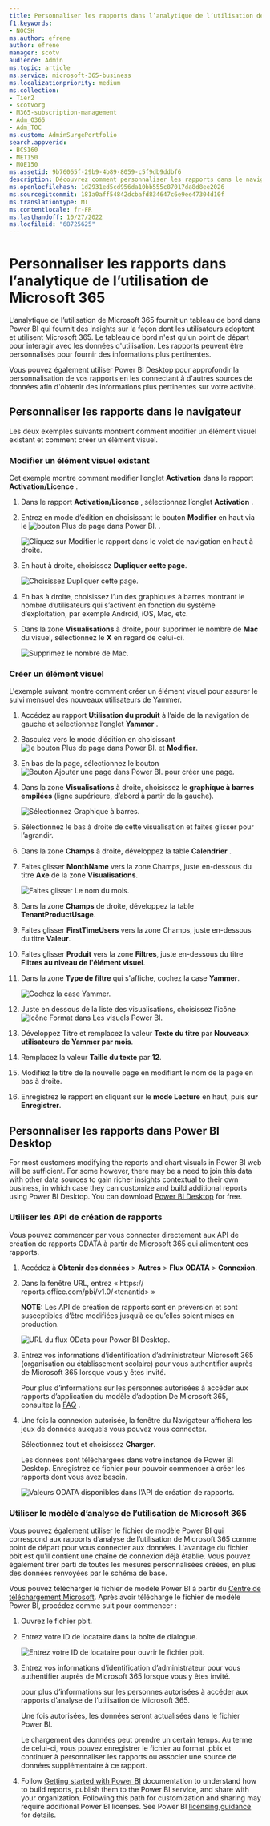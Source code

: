 ```yaml
---
title: Personnaliser les rapports dans l’analytique de l’utilisation de Microsoft 365
f1.keywords:
- NOCSH
ms.author: efrene
author: efrene
manager: scotv
audience: Admin
ms.topic: article
ms.service: microsoft-365-business
ms.localizationpriority: medium
ms.collection:
- Tier2
- scotvorg
- M365-subscription-management
- Adm_O365
- Adm_TOC
ms.custom: AdminSurgePortfolio
search.appverid:
- BCS160
- MET150
- MOE150
ms.assetid: 9b76065f-29b9-4b89-8059-c5f9db9ddbf6
description: Découvrez comment personnaliser les rapports dans le navigateur et Power BI Desktop.
ms.openlocfilehash: 1d2931ed5cd956da10bb555c87017da8d8ee2026
ms.sourcegitcommit: 181a0aff54842dcbafd834647c6e9ee47304d10f
ms.translationtype: MT
ms.contentlocale: fr-FR
ms.lasthandoff: 10/27/2022
ms.locfileid: "68725625"
---
```

# <a name="customize-the-reports-in-microsoft-365-usage-analytics"></a>Personnaliser les rapports dans l’analytique de l’utilisation de Microsoft 365

L’analytique de l’utilisation de Microsoft 365 fournit un tableau de bord dans Power BI qui fournit des insights sur la façon dont les utilisateurs adoptent et utilisent Microsoft 365. Le tableau de bord n'est qu'un point de départ pour interagir avec les données d'utilisation. Les rapports peuvent être personnalisés pour fournir des informations plus pertinentes.

Vous pouvez également utiliser Power BI Desktop pour approfondir la personnalisation de vos rapports en les connectant à d'autres sources de données afin d'obtenir des informations plus pertinentes sur votre activité.

## <a name="customizing-reports-in-the-browser"></a>Personnaliser les rapports dans le navigateur

Les deux exemples suivants montrent comment modifier un élément visuel existant et comment créer un élément visuel.

### <a name="modify-an-existing-visual"></a>Modifier un élément visuel existant

Cet exemple montre comment modifier l’onglet **Activation** dans le rapport **Activation/Licence** .

1. Dans le rapport **Activation/Licence** , sélectionnez l’onglet **Activation** .

2. Entrez en mode d’édition en choisissant le bouton **Modifier** en haut via le ![bouton Plus de page dans Power BI.](../../media/d8da3c19-3f2d-4bf6-811e-faa804f74770.png) .

    ![Cliquez sur Modifier le rapport dans le volet de navigation en haut à droite.](../../media/e2c16663-1fbd-4d7f-887c-0cbb891d3b3d.png)

3. En haut à droite, choisissez **Dupliquer cette page**.

    ![Choisissez Dupliquer cette page.](../../media/b2d18dcd-6b82-4ce7-ab79-1b24e3721309.png)

4. En bas à droite, choisissez l’un des graphiques à barres montrant le nombre d’utilisateurs qui s’activent en fonction du système d’exploitation, par exemple Android, iOS, Mac, etc.

5. Dans la zone **Visualisations** à droite, pour supprimer le nombre de **Mac** du visuel, sélectionnez le **X** en regard de celui-ci.

    ![Supprimez le nombre de Mac.](../../media/ce3d8358-df57-4f64-bd25-ac5be7fc8713.png)

### <a name="create-a-new-visual"></a>Créer un élément visuel

L'exemple suivant montre comment créer un élément visuel pour assurer le suivi mensuel des nouveaux utilisateurs de Yammer.

1. Accédez au rapport **Utilisation du produit** à l’aide de la navigation de gauche et sélectionnez l’onglet **Yammer** .

2. Basculez vers le mode d’édition en choisissant ![le bouton Plus de page dans Power BI.](../../media/d8da3c19-3f2d-4bf6-811e-faa804f74770.png) et **Modifier**.

3. En bas de la page, sélectionnez le bouton ![Bouton Ajouter une page dans Power BI.](../../media/d3b8c117-17d4-4f53-b078-8fefc2155b24.png) pour créer une page.

4. Dans la zone **Visualisations** à droite, choisissez le **graphique à barres empilées** (ligne supérieure, d’abord à partir de la gauche).

    ![Sélectionnez Graphique à barres.](../../media/214c3fed-6eae-43e6-83fb-708a2d74406e.png)

5. Sélectionnez le bas à droite de cette visualisation et faites glisser pour l’agrandir.

6. Dans la zone **Champs** à droite, développez la table **Calendrier** .

7. Faites glisser **MonthName** vers la zone Champs, juste en-dessous du titre **Axe** de la zone **Visualisations**.

    ![Faites glisser Le nom du mois.](../../media/bff99987-8c4b-4618-89fd-47df557b0ed7.png)

8. Dans la zone **Champs** de droite, développez la table **TenantProductUsage**.

9. Faites glisser **FirstTimeUsers** vers la zone Champs, juste en-dessous du titre **Valeur**.

10. Faites glisser **Produit** vers la zone **Filtres**, juste en-dessous du titre **Filtres au niveau de l'élément visuel**.

11. Dans la zone **Type de filtre** qui s'affiche, cochez la case **Yammer**.

    ![Cochez la case Yammer.](../../media/82e99730-0de9-42da-928a-76aab0c3e609.png)

12. Juste en dessous de la liste des visualisations, choisissez l’icône ![**Icône Format** dans Les visuels Power BI.](../../media/ee0602f3-3df5-4930-b862-db1d90ae4ae2.png)

13. Développez Titre et remplacez la valeur **Texte du titre** par **Nouveaux utilisateurs de Yammer par mois**.

14. Remplacez la valeur **Taille du texte** par **12**.

15. Modifiez le titre de la nouvelle page en modifiant le nom de la page en bas à droite.

16. Enregistrez le rapport en cliquant sur le **mode Lecture** en haut, puis **sur Enregistrer**.

## <a name="customizing-the-reports-in-power-bi-desktop"></a>Personnaliser les rapports dans Power BI Desktop

For most customers modifying the reports and chart visuals in Power BI web will be sufficient. For some however, there may be a need to join this data with other data sources to gain richer insights contextual to their own business, in which case they can customize and build additional reports using Power BI Desktop. You can download [Power BI Desktop](https://go.microsoft.com/fwlink/p/?linkid=849797) for free.

### <a name="use-the-reporting-apis"></a>Utiliser les API de création de rapports

Vous pouvez commencer par vous connecter directement aux API de création de rapports ODATA à partir de Microsoft 365 qui alimentent ces rapports.

1. Accédez à **Obtenir des données** \> **Autres** \> **Flux ODATA** \> **Connexion**.

2. Dans la fenêtre URL, entrez « https://<i></i> reports.office.com/pbi/v1.0/\<tenantid\> »

    **NOTE:** Les API de création de rapports sont en préversion et sont susceptibles d’être modifiées jusqu’à ce qu’elles soient mises en production.

    ![URL du flux OData pour Power BI Desktop.](../../media/c0ef967e-a454-4eba-bc8e-61e113170053.png)

3. Entrez vos informations d’identification d’administrateur Microsoft 365 (organisation ou établissement scolaire) pour vous authentifier auprès de Microsoft 365 lorsque vous y êtes invité.

    Pour plus d’informations sur les personnes autorisées à accéder aux rapports d’application du modèle d’adoption De Microsoft 365, consultez la [FAQ](usage-analytics.md#faq) .

4. Une fois la connexion autorisée, la fenêtre du Navigateur affichera les jeux de données auxquels vous pouvez vous connecter.

    Sélectionnez tout et choisissez **Charger**.

    Les données sont téléchargées dans votre instance de Power BI Desktop. Enregistrez ce fichier pour pouvoir commencer à créer les rapports dont vous avez besoin.

    ![Valeurs ODATA disponibles dans l’API de création de rapports.](../../media/545b4d17-dbbd-4cfc-b75a-a8b27283d438.png)

### <a name="use-the-microsoft-365-usage-analytics-template"></a>Utiliser le modèle d’analyse de l’utilisation de Microsoft 365

Vous pouvez également utiliser le fichier de modèle Power BI qui correspond aux rapports d’analyse de l’utilisation de Microsoft 365 comme point de départ pour vous connecter aux données. L'avantage du fichier pbit est qu'il contient une chaîne de connexion déjà établie. Vous pouvez également tirer parti de toutes les mesures personnalisées créées, en plus des données renvoyées par le schéma de base.

Vous pouvez télécharger le fichier de modèle Power BI à partir du [Centre de téléchargement Microsoft](https://download.microsoft.com/download/7/8/2/782ba8a7-8d89-4958-a315-dab04c3b620c/Microsoft%20365%20Usage%20Analytics.pbit). Après avoir téléchargé le fichier de modèle Power BI, procédez comme suit pour commencer :

1. Ouvrez le fichier pbit.

2. Entrez votre ID de locataire dans la boîte de dialogue.

    ![Entrez votre ID de locataire pour ouvrir le fichier pbit.](../../media/071ed0bf-8b9d-49c6-81fc-fd4c6cc85bd3.png)

3. Entrez vos informations d’identification d’administrateur pour vous authentifier auprès de Microsoft 365 lorsque vous y êtes invité.

     pour plus d’informations sur les personnes autorisées à accéder aux rapports d’analyse de l’utilisation de Microsoft 365.

    Une fois autorisées, les données seront actualisées dans le fichier Power BI.

    Le chargement des données peut prendre un certain temps. Au terme de celui-ci, vous pouvez enregistrer le fichier au format .pbix et continuer à personnaliser les rapports ou associer une source de données supplémentaire à ce rapport.

4. Follow [Getting started with Power BI](/power-bi/fundamentals/desktop-getting-started) documentation to understand how to build reports, publish them to the Power BI service, and share with your organization. Following this path for customization and sharing may require additional Power BI licenses. See Power BI [licensing guidance](https://go.microsoft.com/fwlink/p/?linkid=849803) for details.
